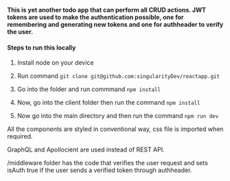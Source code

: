 **This is yet another todo app that can perform all CRUD actions. JWT tokens are used to make the authentication possible, one for remembering and generating new tokens and one for authheader to verify the user.**

#### Steps to run this locally

1. Install node on your device

2. Run command
   `git clone git@github.com:singularityDev/reactapp.git`
3. Go into the folder and run commmand
   `npm install`
4. Now, go into the client folder then run the command
   `npm install`
5. Now go into the main directory and then run the command
   `npm run dev`

All the components are styled in conventional way, css file is imported when required.

GraphQL and Apollocient are used instead of REST API.

/middleware folder has the code that verifies the user request and sets isAuth true if the user sends a verified token through authheader.
